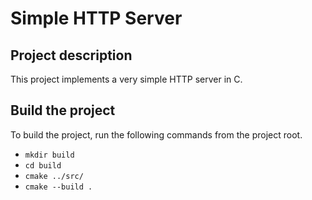 # Simple HTTP Server

## Project description

This project implements a very simple HTTP server in C.

## Build the project

To build the project, run the following commands from the project root.

- `mkdir build`
- `cd build`
- `cmake ../src/`
- `cmake --build .`
